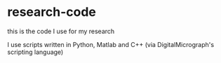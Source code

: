 research-code
=============

this is the code I use for my research

I use scripts written in Python, Matlab and C++ (via DigitalMicrograph's scripting language)
